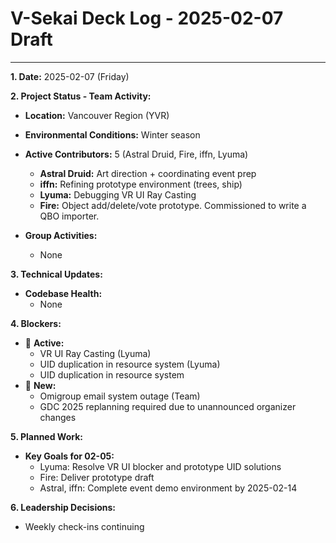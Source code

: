 # V-Sekai Deck Log - 2025-02-07 Draft

---

**1. Date:** 2025-02-07 (Friday)

**2. Project Status - Team Activity:**

- **Location:** Vancouver Region (YVR)
- **Environmental Conditions:** Winter season
- **Active Contributors:** 5 (Astral Druid, Fire, iffn, Lyuma)

  - **Astral Druid:** Art direction + coordinating event prep
  - **iffn:** Refining prototype environment (trees, ship)
  - **Lyuma:** Debugging VR UI Ray Casting
  - **Fire:** Object add/delete/vote prototype. Commissioned to write a QBO importer.

- **Group Activities:**
  - None

**3. Technical Updates:**

- **Codebase Health:**
  - None

**4. Blockers:**

- 🛑 **Active:**
  - VR UI Ray Casting (Lyuma)
  - UID duplication in resource system (Lyuma)
  - UID duplication in resource system
- 🛑 **New:**
  - Omigroup email system outage (Team)
  - GDC 2025 replanning required due to unannounced organizer changes

**5. Planned Work:**

- **Key Goals for 02-05:**
  - Lyuma: Resolve VR UI blocker and prototype UID solutions
  - Fire: Deliver prototype draft
  - Astral, iffn: Complete event demo environment by 2025-02-14

**6. Leadership Decisions:**

- Weekly check-ins continuing
